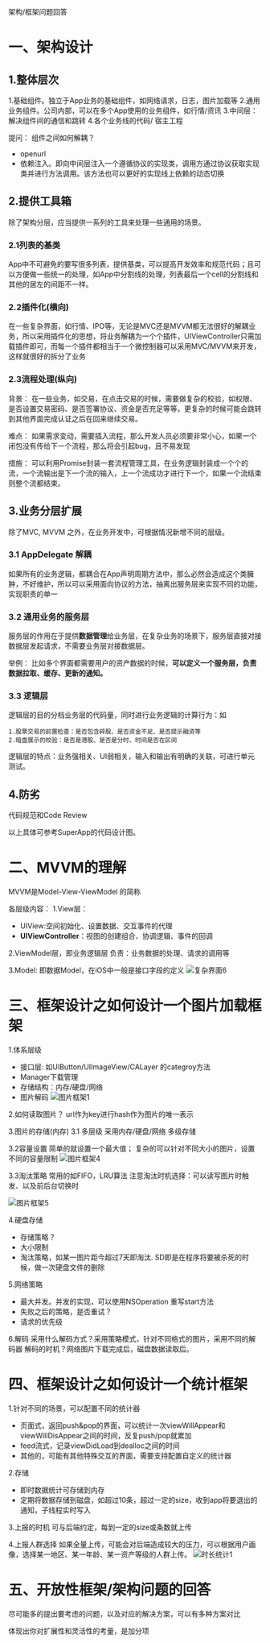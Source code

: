 架构/框架问题回答
# 一、架构设计
## 1.整体层次
1.基础组件。独立于App业务的基础组件，如网络请求，日志，图片加载等
2.通用业务组件。公司内部，可以在多个App使用的业务组件，如行情/资讯
3.中间层：解决组件间的通信和跳转
4.各个业务线的代码/ 宿主工程

提问： 组件之间如何解耦？
- openurl
- 依赖注入。即向中间层注入一个遵循协议的实现类，调用方通过协议获取实现类并进行方法调用。该方法也可以更好的实现线上依赖的动态切换

## 2.提供工具箱
除了架构分层，应当提供一系列的工具来处理一些通用的场景。

### 2.1列表的基类
App中不可避免的要写很多列表，提供基类，可以提高开发效率和规范代码；且可以方便做一些统一的处理，如App中分割线的处理，列表最后一个cell的分割线和其他的居左的间距不一样。

### 2.2插件化(横向)
在一些复杂界面，如行情、IPO等，无论是MVC还是MVVM都无法很好的解耦业务，所以采用插件化的思想，将业务解耦为一个个插件，UIViewController只需加载插件即可，而每一个插件都相当于一个微控制器可以采用MVC/MVVM来开发，这样就很好的拆分了业务

### 2.3流程处理(纵向)
背景：
在一些业务，如交易，在点击交易的时候，需要做复杂的校验，如权限、是否设置交易密码、是否签署协议、资金是否充足等等，更复杂的时候可能会跳转到其他界面完成认证之后在回来继续交易。

难点：
如果需求变动，需要插入流程，那么开发人员必须要非常小心，如果一个闭包没有传给下一个流程，那么将会引起bug，且不易发现

措施：
可以利用Promise封装一套流程管理工具，在业务逻辑封装成一个个的流，一个流输出是下一个流的输入，上一个流成功才进行下一个，如果一个流结束则整个流都结束。

## 3.业务分层扩展

除了MVC, MVVM 之外，在业务开发中，可根据情况新增不同的层级。

### 3.1 AppDelegate 解耦
如果所有的业务逻辑，都耦合在App声明周期方法中，那么必然会造成这个类臃肿，不好维护，所以可以采用面向协议的方法，抽离出服务层来实现不同的功能，实现职责的单一

### 3.2 通用业务的服务层
服务层的作用在于提供**数据管理**给业务层，在复杂业务的场景下，服务层直接对接数据层发起请求，不需要业务层对接数据层。

举例：
比如多个界面都需要用户的资产数据的时候，**可以定义一个服务层，负责数据拉取、缓存、更新的通知。**

### 3.3 逻辑层
逻辑层的目的分档业务层的代码量，同时进行业务逻辑的计算行为：如
```
1.股票交易的前置检查：是否包含碎股、是否资金不足、是否提示融资等
2.暗盘展示的校验：是否是港股、是否是分时、时间是否在区间
```
逻辑层的特点：业务强相关、UI弱相关，输入和输出有明确的关联，可进行单元测试。

## 4.防劣
代码规范和Code Review

以上具体可参考SuperApp的代码设计图。


# 二、MVVM的理解
MVVM是Model-View-ViewModel 的简称

各层级内容：
1.View层：
- UIView:空间初始化、设置数据、交互事件的代理
- **UIViewController**：视图的创建组合、协调逻辑、事件的回调

2.ViewModel层，即业务逻辑层
负责：业务数据的处理、请求的调用等

3.Model: 即数据Model，在iOS中一般是接口字段的定义
![复杂界面6](media/16470775620014/%E5%A4%8D%E6%9D%82%E7%95%8C%E9%9D%A26.png)

# 三、框架设计之如何设计一个图片加载框架
1.体系层级
- 接口层: 如UIButton/UIImageView/CALayer 的categroy方法
- Manager下载管理
- 存储结构：内存/硬盘/网络
- 图片解码
![图片框架1](media/16470775620014/%E5%9B%BE%E7%89%87%E6%A1%86%E6%9E%B61.png)

2.如何读取图片？
url作为key进行hash作为图片的唯一表示

3.图片的存储(内存)
3.1 多层级
采用内存/硬盘/网络 多级存储

3.2容量设置
简单的就设置一个最大值；
复杂的可以针对不同大小的图片，设置不同的容量限制
![图片框架4](media/16470775620014/%E5%9B%BE%E7%89%87%E6%A1%86%E6%9E%B64.png)

3.3淘汰策略
常用的如FIFO，LRU算法
注意淘汰时机选择：可以读写图片时触发、以及前后台切换时

![图片框架5](media/16470775620014/%E5%9B%BE%E7%89%87%E6%A1%86%E6%9E%B65.png)

4.硬盘存储
- 存储策略？
- 大小限制
- 淘汰策略，如某一图片距今超过7天即淘汰. SD即是在程序将要被杀死的时候，做一次硬盘文件的删除

5.网络策略
- 最大并发。并发的实现，可以使用NSOperation 重写start方法
- 失败之后的策略，是否重试？
- 请求的优先级

6.解码
采用什么解码方式？采用策略模式，针对不同格式的图片，采用不同的解码器
解码的时机？网络图片下载完成后，磁盘数据读取后。

# 四、框架设计之如何设计一个统计框架
1.针对不同的场景，可以配置不同的统计器
- 页面式，返回push&pop的界面，可以统计一次viewWillAppear和viewWillDisAppear之间的时间，反复push/pop就累加
- feed流式，记录viewDidLoad到dealloc之间的时间
- 其他的，可能有其他特殊交互的界面，需要支持配置自定义的统计器

2.存储
- 即时数据统计可存储到内存
- 定期将数据存储到磁盘，如超过10条，超过一定的size，收到app将要退出的通知，子线程实时写入

3.上报的时机
可与后端约定，每到一定的size或条数就上传

4.上报人群选择
如果全量上传，可能会对后端造成较大的压力，可以根据用户画像，选择某一地区、某一年龄、某一资产等级的人群上传。
![时长统计1](media/16470775620014/%E6%97%B6%E9%95%BF%E7%BB%9F%E8%AE%A11.png)

# 五、开放性框架/架构问题的回答
尽可能多的提出要考虑的问题，以及对应的解决方案，可以有多种方案对比

体现出你对扩展性和灵活性的考量，是加分项